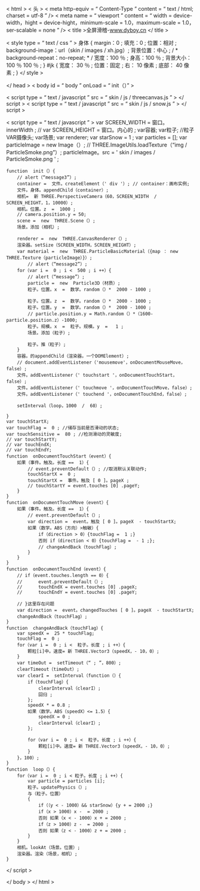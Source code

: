 < html >
< 头 >
< meta  http-equiv = “ Content-Type ”  content = “ text / html; charset = utf-8 ” />
< meta  name = “ viewport ”  content = “ width = device-width，hight = device-hight，minimum-scale = 1.0，maximum-scale = 1.0，ser-scalable = none ” />
< title >全屏滑稽-www.dyboy.cn </ title >

< style  type = “ text / css ” >
身体 { margin：0 ; 填充：0 ; 位置：相对 ; background-image：url（skin / images / xh.jpg）; 背景位置：中心 ; / * background-repeat：no-repeat; * /  宽度：100 ％ ; 身高：100 ％ ; 背景大小：100 ％  100 ％ ; }
#jk {
    宽度： 30 ％ ;
    位置：固定 ;
    右： 10 像素 ;
    底部： 40 像素 ;
}
</ style >

</ head >
< body  id = “ body ”  onLoad = “ init（）” >
    
< script  type = “ text / javascript ”  src = “ skin / js / threecanvas.js ” > </ script >
< script  type = “ text / javascript ”  src = “ skin / js / snow.js ” > </ script >

< script  type = “ text / javascript ” >
	var  SCREEN_WIDTH  =  窗口。innerWidth ; //
	var  SCREEN_HEIGHT  =  窗口。内心的 ;
	var容器;
	var粒子; //粒子
	VAR摄像头;
	var场景;
	var renderer;
	var starSnow =  1 ;
	var particles = [];
	var particleImage =  new  Image（）;
	// THREE.ImageUtils.loadTexture（“img / ParticleSmoke.png”）;
	particleImage。src  =  ' skin / images / ParticleSmoke.png ' ;
	
	function  init（）{
		// alert（“message3”）;
		container =  文件。createElement（' div '）; // container：画布实例;
		文件。身体。appendChild（container）;
		相机=  新 THREE.PerspectiveCamera（60，SCREEN_WIDTH  /  SCREEN_HEIGHT，1，10000）;
		相机。位置。z  =  1000 ;
		// camera.position.y = 50;
		scene =  new  THREE.Scene（）;
		场景。添加（相机）;
			
		renderer =  new  THREE.CanvasRenderer（）;
		渲染器。setSize（SCREEN_WIDTH，SCREEN_HEIGHT）;
		var material =  new  THREE.ParticleBasicMaterial（{map ： new  THREE.Texture（particleImage）}）;
			// alert（“message2”）;
		for（var i =  0 ; i <  500 ; i ++）{
			// alert（“message”）;
			particle =  new  Particle3D（材质）;
			粒子。位置。x  =  数学。random（）*  2000 - 1000 ;
			
			粒子。位置。z  =  数学。random（）*  2000 - 1000 ;
			粒子。位置。y  =  数学。random（）*  2000 - 1000 ;
			// particle.position.y = Math.random（）*（1600-particle.position.z）-1000;
			粒子。规模。x  =  粒子。规模。y  =   1 ;
			场景。添加（粒子）;
			
			粒子。推（粒子）;
		}
		容器。的appendChild（渲染器。一个DOMElement）;
		// document.addEventListener（'mousemove'，onDocumentMouseMove，false）;
		文件。addEventListener（' touchstart '，onDocumentTouchStart，false）;
		文件。addEventListener（' touchmove '，onDocumentTouchMove，false）;
		文件。addEventListener（' touchend '，onDocumentTouchEnd，false）;
		
		setInterval（loop，1000  /  60）;
		
	}
	var touchStartX;
	var touchFlag =  0 ; //储存当前是否滑动的状态;
	var touchSensitive =  80 ; //检测滑动的灵敏度;
	// var touchStartY;
	// var touchEndX;
	// var touchEndY;
	function  onDocumentTouchStart（event）{
		如果（事件。触及。长度 ==  1）{
			// event.preventDefault（）; //取消默认关联动作;
			touchStartX =  0 ;
			touchStartX =  事件。触及 [ 0 ]。pageX ;
			// touchStartY = event.touches [0] .pageY;
		}
	}
	function  onDocumentTouchMove（event）{
		如果（事件。触及。长度 ==  1）{
			// event.preventDefault（）;
			var direction =  event。触及 [ 0 ]。pageX  - touchStartX;
			如果（数学。ABS（方向）>触敏）{
				if（direction > 0）{touchFlag =  1 ;}
				否则 if（direction < 0）{touchFlag =  - 1 ;};
				// changeAndBack（touchFlag）;
			}	
		}
	}
	function  onDocumentTouchEnd（event）{
		// if（event.touches.length == 0）{
		//  	event.preventDefault（）;
		//  	touchEndX = event.touches [0] .pageX;
		//  	touchEndY = event.touches [0] .pageY;
	
		// }这里存在问题
		var direction =  event。changedTouches [ 0 ]。pageX  - touchStartX;
		changeAndBack（touchFlag）;
	}
	function  changeAndBack（touchFlag）{
		var speedX =  25 * touchFlag;
		touchFlag =  0 ;
		for（var i =  0 ; i <  粒子。长度 ; i ++）{
			颗粒[i]中。速度= 新 THREE.Vector3（speedX，- 10，0）;
		}
		var timeOut =  setTimeout（“ ; ”，800）;
		clearTimeout（timeOut）;
		var clearI =  setInterval（function（）{
			if（touchFlag）{
				clearInterval（clearI）;
				回归 ;
			};
			speedX * = 0.8 ;
			如果（数学。ABS（speedX）<= 1.5）{
				speedX = 0 ;
				clearInterval（clearI）;
			};
			
			for（var i =  0 ; i <  粒子。长度 ; i ++）{
				颗粒[i]中。速度= 新 THREE.Vector3（speedX，- 10，0）;
			}
		}，100）;
	}
	function  loop（）{
		for（var i =  0 ; i < 粒子。长度 ; i ++）{
			var particle = particles [i];
			粒子。updatePhysics（）;
			与（粒子。位置）
			{
				if（（y < - 1000）&& starSnow）{y + = 2000 ;}
				if（x > 1000）x -  = 2000 ;
				否则 如果（x < - 1000）x + = 2000 ;
				if（z > 1000）z -  = 2000 ;
				否则 如果（z < - 1000）z + = 2000 ;
			}			
		}
		相机。lookAt（场景。位置）;
		渲染器。渲染（场景，相机）;
	}
</ script >

</ body >
</ html >
